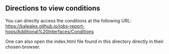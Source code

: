 ## Directions to view conditions
You can directly access the conditions at the following URL:
https://kalealex.github.io/jobs-report-hops/Additional%20Interfaces/Conditions

One can also open the index.html file found in this directory directly in their chosen browser.
